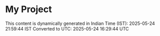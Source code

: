 # My Project

This content is dynamically generated in Indian Time (IST): 2025-05-24 21:59:44 IST
Converted to UTC: 2025-05-24 16:29:44 UTC
